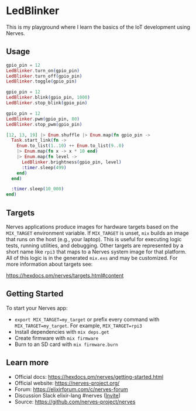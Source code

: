 # LedBlinker

This is my playground where I learn the basics of the IoT development using Nerves.

## Usage

```ex
gpio_pin = 12
LedBlinker.turn_on(gpio_pin)
LedBlinker.turn_off(gpio_pin)
LedBlinker.toggle(gpio_pin)
```

```ex
gpio_pin = 12
LedBlinker.blink(gpio_pin, 1000)
LedBlinker.stop_blink(gpio_pin)
```

```ex
gpio_pin = 12
LedBlinker.pwm(gpio_pin, 80)
LedBlinker.stop_pwm(gpio_pin)
```

```ex
[12, 13, 19] |> Enum.shuffle |> Enum.map(fn gpio_pin ->
  Task.start_link(fn ->
    Enum.to_list(1..10) ++ Enum.to_list(9..0)
    |> Enum.map(fn x -> x * 10 end)
    |> Enum.map(fn level ->
      LedBlinker.brightness(gpio_pin, level)
      :timer.sleep(499)
    end)
  end)

  :timer.sleep(10_000)
end)
```

## Targets

Nerves applications produce images for hardware targets based on the
`MIX_TARGET` environment variable. If `MIX_TARGET` is unset, `mix` builds an
image that runs on the host (e.g., your laptop). This is useful for executing
logic tests, running utilities, and debugging. Other targets are represented by
a short name like `rpi3` that maps to a Nerves system image for that platform.
All of this logic is in the generated `mix.exs` and may be customized. For more
information about targets see:

https://hexdocs.pm/nerves/targets.html#content

## Getting Started

To start your Nerves app:

- `export MIX_TARGET=my_target` or prefix every command with
  `MIX_TARGET=my_target`. For example, `MIX_TARGET=rpi3`
- Install dependencies with `mix deps.get`
- Create firmware with `mix firmware`
- Burn to an SD card with `mix firmware.burn`

## Learn more

- Official docs: https://hexdocs.pm/nerves/getting-started.html
- Official website: https://nerves-project.org/
- Forum: https://elixirforum.com/c/nerves-forum
- Discussion Slack elixir-lang #nerves ([Invite](https://elixir-slackin.herokuapp.com/))
- Source: https://github.com/nerves-project/nerves
